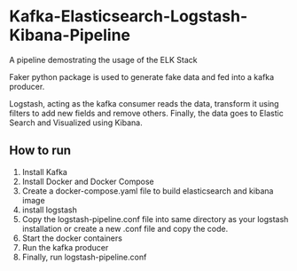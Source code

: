 # Kafka-Elasticsearch-Logstash-Kibana-Pipeline
A pipeline demostrating the usage of the ELK Stack 

Faker python package is used to generate fake data and fed into a kafka producer. 

Logstash, acting as the kafka consumer reads the data, transform it using filters to add new fields and remove others. Finally, the data goes to Elastic Search and Visualized using Kibana.  

## How to run 

1. Install Kafka 
2. Install Docker and Docker Compose 
3. Create a docker-compose.yaml file to build elasticsearch and kibana image 
4. install logstash
5. Copy the logstash-pipeline.conf file into same directory as your logstash installation or create a new .conf file and copy the code.
6. Start the docker containers
7. Run the kafka producer
8. Finally, run logstash-pipeline.conf

